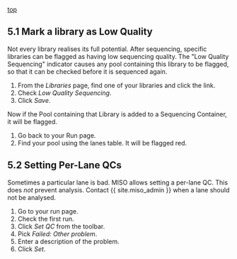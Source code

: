 <a name="runs-qcs" href="#" id="toplink">top</a>

 ## 5.1 Mark a library as Low Quality
 
Not every library realises its full potential. After sequencing, specific
libraries can be flagged as having low sequencing quality. The
"Low Quality Sequencing" indicator causes any pool containing this library to be
flagged, so that it can be checked before it is sequenced again.

1. From the _Libraries_ page, find one of your libraries
and click the link.
1. Check _Low Quality Sequencing_.
1. Click _Save_.

Now if the Pool containing that Library is added to a Sequencing Container, it
will be flagged.

1. Go back to your Run page.
1. Find your pool using the lanes table. It will be flagged red.

 ## 5.2 Setting Per-Lane QCs
Sometimes a particular lane is bad. MISO allows setting a per-lane QC. This does
_not_ prevent analysis. Contact {{ site.miso_admin }} when a lane should not be analysed.

1. Go to your run page.
1. Check the first run.
1. Click _Set QC_ from the toolbar.
1. Pick _Failed: Other problem_.
1. Enter a description of the problem.
1. Click _Set_.
